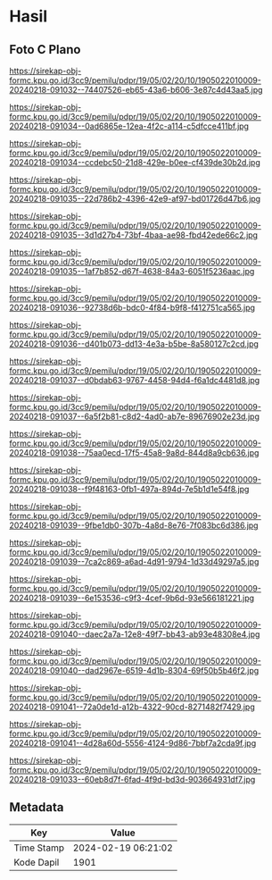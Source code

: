 # Hasil

## Foto C Plano

https://sirekap-obj-formc.kpu.go.id/3cc9/pemilu/pdpr/19/05/02/20/10/1905022010009-20240218-091032--74407526-eb65-43a6-b606-3e87c4d43aa5.jpg

https://sirekap-obj-formc.kpu.go.id/3cc9/pemilu/pdpr/19/05/02/20/10/1905022010009-20240218-091034--0ad6865e-12ea-4f2c-a114-c5dfcce411bf.jpg

https://sirekap-obj-formc.kpu.go.id/3cc9/pemilu/pdpr/19/05/02/20/10/1905022010009-20240218-091034--ccdebc50-21d8-429e-b0ee-cf439de30b2d.jpg

https://sirekap-obj-formc.kpu.go.id/3cc9/pemilu/pdpr/19/05/02/20/10/1905022010009-20240218-091035--22d786b2-4396-42e9-af97-bd01726d47b6.jpg

https://sirekap-obj-formc.kpu.go.id/3cc9/pemilu/pdpr/19/05/02/20/10/1905022010009-20240218-091035--3d1d27b4-73bf-4baa-ae98-fbd42ede66c2.jpg

https://sirekap-obj-formc.kpu.go.id/3cc9/pemilu/pdpr/19/05/02/20/10/1905022010009-20240218-091035--1af7b852-d67f-4638-84a3-6051f5236aac.jpg

https://sirekap-obj-formc.kpu.go.id/3cc9/pemilu/pdpr/19/05/02/20/10/1905022010009-20240218-091036--92738d6b-bdc0-4f84-b9f8-f412751ca565.jpg

https://sirekap-obj-formc.kpu.go.id/3cc9/pemilu/pdpr/19/05/02/20/10/1905022010009-20240218-091036--d401b073-dd13-4e3a-b5be-8a580127c2cd.jpg

https://sirekap-obj-formc.kpu.go.id/3cc9/pemilu/pdpr/19/05/02/20/10/1905022010009-20240218-091037--d0bdab63-9767-4458-94d4-f6a1dc4481d8.jpg

https://sirekap-obj-formc.kpu.go.id/3cc9/pemilu/pdpr/19/05/02/20/10/1905022010009-20240218-091037--6a5f2b81-c8d2-4ad0-ab7e-89676902e23d.jpg

https://sirekap-obj-formc.kpu.go.id/3cc9/pemilu/pdpr/19/05/02/20/10/1905022010009-20240218-091038--75aa0ecd-17f5-45a8-9a8d-844d8a9cb636.jpg

https://sirekap-obj-formc.kpu.go.id/3cc9/pemilu/pdpr/19/05/02/20/10/1905022010009-20240218-091038--f9f48163-0fb1-497a-894d-7e5b1d1e54f8.jpg

https://sirekap-obj-formc.kpu.go.id/3cc9/pemilu/pdpr/19/05/02/20/10/1905022010009-20240218-091039--9fbe1db0-307b-4a8d-8e76-7f083bc6d386.jpg

https://sirekap-obj-formc.kpu.go.id/3cc9/pemilu/pdpr/19/05/02/20/10/1905022010009-20240218-091039--7ca2c869-a6ad-4d91-9794-1d33d49297a5.jpg

https://sirekap-obj-formc.kpu.go.id/3cc9/pemilu/pdpr/19/05/02/20/10/1905022010009-20240218-091039--6e153536-c9f3-4cef-9b6d-93e566181221.jpg

https://sirekap-obj-formc.kpu.go.id/3cc9/pemilu/pdpr/19/05/02/20/10/1905022010009-20240218-091040--daec2a7a-12e8-49f7-bb43-ab93e48308e4.jpg

https://sirekap-obj-formc.kpu.go.id/3cc9/pemilu/pdpr/19/05/02/20/10/1905022010009-20240218-091040--dad2967e-6519-4d1b-8304-69f50b5b46f2.jpg

https://sirekap-obj-formc.kpu.go.id/3cc9/pemilu/pdpr/19/05/02/20/10/1905022010009-20240218-091041--72a0de1d-a12b-4322-90cd-8271482f7429.jpg

https://sirekap-obj-formc.kpu.go.id/3cc9/pemilu/pdpr/19/05/02/20/10/1905022010009-20240218-091041--4d28a60d-5556-4124-9d86-7bbf7a2cda9f.jpg

https://sirekap-obj-formc.kpu.go.id/3cc9/pemilu/pdpr/19/05/02/20/10/1905022010009-20240218-091033--60eb8d7f-6fad-4f9d-bd3d-903664931df7.jpg


## Metadata

| Key        | Value               |
| ---------- | ------------------- |
| Time Stamp | 2024-02-19 06:21:02 |
| Kode Dapil | 1901                |



